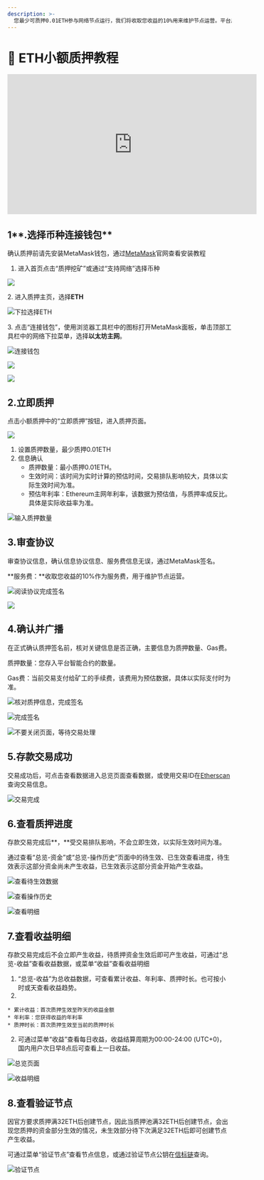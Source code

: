 ```yaml
---
description: >-
  您最少可质押0.01ETH参与网络节点运行，我们将收取您收益的10%用来维护节点运营。平台用户累计质押满32ETH将生成一个验证节点，节点生效后即可产生收益。
---
```


# 🔑 ETH小额质押教程

<iframe width="560" height="315" src="https://www.youtube.com/embed/PnwwcOCrV1A" title="YouTube video player" frameborder="0" allow="accelerometer; autoplay; clipboard-write; encrypted-media; gyroscope; picture-in-picture" allowfullscreen></iframe>

## 1**.选择币种连接钱包**

确认质押前请先安装MetaMask钱包，通过[MetaMask](https://metamask.io)官网查看安装教程

1. 进入首页点击“质押挖矿”或通过“支持网络”选择币种

![](<../../.gitbook/assets/image(43).png>)

2\. 进入质押主页，选择**ETH**

![下拉选择ETH](<../../.gitbook/assets/image(250).png>)

3\. 点击“连接钱包”，使用浏览器工具栏中的图标打开MetaMask面板，单击顶部工具栏中的网络下拉菜单，选择**以太坊主网**。

![连接钱包](<../../.gitbook/assets/image(26).png>)

![](<../../.gitbook/assets/image(285).png>)

![](<../../.gitbook/assets/image(60).png>)

## **2.立即质押**

点击小额质押中的“立即质押”按钮，进入质押页面。

![](<../../.gitbook/assets/image(212).png>)

1. 设置质押数量，最少质押0.01ETH
2.  信息确认
    * 质押数量：最小质押0.01ETH。
    * 生效时间：该时间为实时计算的预估时间，交易排队影响较大，具体以实际生效时间为准。
    * 预估年利率：Ethereum主网年利率，该数据为预估值，与质押率成反比。具体是实际收益率为准。



![输入质押数量](<../../.gitbook/assets/image(240).png>)

## **3.审查协议**

审查协议信息，确认信息协议信息、服务费信息无误，通过MetaMask签名。

**服务费：**收取您收益的10%作为服务费，用于维护节点运营。

![阅读协议完成签名](<../../.gitbook/assets/image(21).png>)

****![](<../../.gitbook/assets/image(42).png>)****

## **4.确认并广播**

在正式确认质押签名前，核对关键信息是否正确，主要信息为质押数量、Gas费。

质押数量：您存入平台智能合约的数量。

Gas费：当前交易支付给矿工的手续费，该费用为预估数据，具体以实际支付时为准。

![核对质押信息，完成签名](<../../.gitbook/assets/image(211).png>)

![完成签名](<../../.gitbook/assets/image(246).png>)

![不要关闭页面，等待交易处理](<../../.gitbook/assets/image(259).png>)

## **5.存款交易成功**

交易成功后，可点击查看数据进入总览页面查看数据，或使用交易ID在[Etherscan](https://etherscan.io/)查询交易信息。

![交易完成](<../../.gitbook/assets/image(241).png>)

## **6.查看质押进度**

存款交易完成后**，**受交易排队影响，不会立即生效，以实际生效时间为准。

通过查看“总览-资金”或“总览-操作历史”页面中的待生效、已生效查看进度，待生效表示这部分资金尚未产生收益，已生效表示这部分资金开始产生收益。

![查看待生效数据](<../../.gitbook/assets/image(223).png>)

![查看操作历史](<../../.gitbook/assets/image(44).png>)

![查看明细](<../../.gitbook/assets/image(274).png>)

## **7.查看收益明细**

存款交易完成后不会立即产生收益，待质押资金生效后即可产生收益，可通过“总览-收益”查看收益数据，或菜单“收益”查看收益明细

1.  “总览-收益”为总收益数据，可查看累计收益、年利率、质押时长。也可按小时或天查看收益趋势。
2.  

    * 累计收益：首次质押生效至昨天的收益金额
    * 年利率：您获得收益的年利率
    * 质押时长：首次质押生效至当前的质押时长


2. 可通过菜单“收益”查看每日收益，收益结算周期为00:00-24:00 (UTC+0)，国内用户次日早8点后可查看上一日收益。

![总览页面](<../../.gitbook/assets/image(226).png>)

![收益明细](<../../.gitbook/assets/image(264).png>)

## **8.查看验证节点**

因官方要求质押满32ETH后创建节点，因此当质押池满32ETH后创建节点，会出现您质押的资金部分生效的情况，未生效部分待下次满足32ETH后即可创建节点产生收益。

可通过菜单“验证节点”查看节点信息，或通过验证节点公钥在[信标链](https://mainnet.beaconcha.in/)查询。

![验证节点](<../../.gitbook/assets/image(273).png>)

